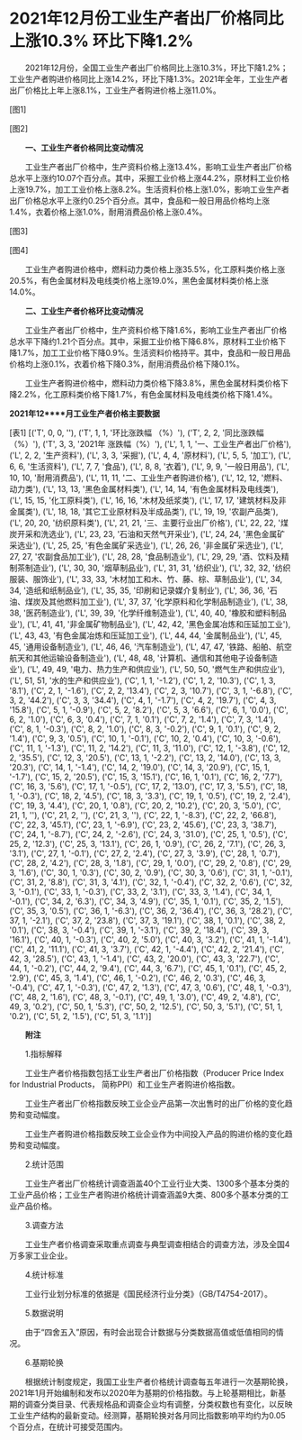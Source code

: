 # 2021年12月份工业生产者出厂价格同比上涨10.3% 环比下降1.2%

　　2021年12月份，全国工业生产者出厂价格同比上涨10.3%，环比下降1.2%；工业生产者购进价格同比上涨14.2%，环比下降1.3%。2021年全年，工业生产者出厂价格比上年上涨8.1%，工业生产者购进价格上涨11.0%。

[图1]

[图2]

　　**一、工业生产者价格同比变动情况**

　　工业生产者出厂价格中，生产资料价格上涨13.4%，影响工业生产者出厂价格总水平上涨约10.07个百分点。其中，采掘工业价格上涨44.2%，原材料工业价格上涨19.7%，加工工业价格上涨8.2%。生活资料价格上涨1.0%，影响工业生产者出厂价格总水平上涨约0.25个百分点。其中，食品和一般日用品价格均上涨1.4%，衣着价格上涨1.0%，耐用消费品价格上涨0.4%。

[图3]

[图4]

　　工业生产者购进价格中，燃料动力类价格上涨35.5%，化工原料类价格上涨20.5%，有色金属材料及电线类价格上涨19.0%，黑色金属材料类价格上涨14.0%。

　　**二、工业生产者价格环比变动情况**

　　工业生产者出厂价格中，生产资料价格下降1.6%，影响工业生产者出厂价格总水平下降约1.21个百分点。其中，采掘工业价格下降6.8%，原材料工业价格下降1.7%，加工工业价格下降0.9%。生活资料价格持平。其中，食品和一般日用品价格均上涨0.1%，衣着价格下降0.3%，耐用消费品价格下降0.1%。

　　工业生产者购进价格中，燃料动力类价格下降3.8%，黑色金属材料类价格下降2.2%，化工原料类价格下降1.7%，有色金属材料及电线类价格下降1.4%。

**2021****年****12****月工业生产者价格主要数据**

[表1]
[('T', 0, 0, ''), ('T', 1, 1, '环比涨跌幅 （%）'), ('T', 2, 2, '同比涨跌幅 （%）'), ('T', 3, 3, '2021年 涨跌幅（%）'), ('L', 1, 1, '一、工业生产者出厂价格'), ('L', 2, 2, '生产资料'), ('L', 3, 3, '采掘'), ('L', 4, 4, '原材料'), ('L', 5, 5, '加工'), ('L', 6, 6, '生活资料'), ('L', 7, 7, '食品'), ('L', 8, 8, '衣着'), ('L', 9, 9, '一般日用品'), ('L', 10, 10, '耐用消费品'), ('L', 11, 11, '二、工业生产者购进价格'), ('L', 12, 12, '燃料、动力类'), ('L', 13, 13, '黑色金属材料类'), ('L', 14, 14, '有色金属材料及电线类'), ('L', 15, 15, '化工原料类'), ('L', 16, 16, '木材及纸浆类'), ('L', 17, 17, '建筑材料及非金属类'), ('L', 18, 18, '其它工业原材料及半成品类'), ('L', 19, 19, '农副产品类'), ('L', 20, 20, '纺织原料类'), ('L', 21, 21, '三、主要行业出厂价格'), ('L', 22, 22, '煤炭开采和洗选业'), ('L', 23, 23, '石油和天然气开采业'), ('L', 24, 24, '黑色金属矿采选业'), ('L', 25, 25, '有色金属矿采选业'), ('L', 26, 26, '非金属矿采选业'), ('L', 27, 27, '农副食品加工业'), ('L', 28, 28, '食品制造业'), ('L', 29, 29, '酒、饮料及精制茶制造业'), ('L', 30, 30, '烟草制品业'), ('L', 31, 31, '纺织业'), ('L', 32, 32, '纺织服装、服饰业'), ('L', 33, 33, '木材加工和木、竹、藤、棕、草制品业'), ('L', 34, 34, '造纸和纸制品业'), ('L', 35, 35, '印刷和记录媒介复制业'), ('L', 36, 36, '石油、煤炭及其他燃料加工业'), ('L', 37, 37, '化学原料和化学制品制造业'), ('L', 38, 38, '医药制造业'), ('L', 39, 39, '化学纤维制造业'), ('L', 40, 40, '橡胶和塑料制品业'), ('L', 41, 41, '非金属矿物制品业'), ('L', 42, 42, '黑色金属冶炼和压延加工业'), ('L', 43, 43, '有色金属冶炼和压延加工业'), ('L', 44, 44, '金属制品业'), ('L', 45, 45, '通用设备制造业'), ('L', 46, 46, '汽车制造业'), ('L', 47, 47, '铁路、船舶、航空航天和其他运输设备制造业'), ('L', 48, 48, '计算机、通信和其他电子设备制造业'), ('L', 49, 49, '电力、热力生产和供应业'), ('L', 50, 50, '燃气生产和供应业'), ('L', 51, 51, '水的生产和供应业'), ('C', 1, 1, '-1.2'), ('C', 1, 2, '10.3'), ('C', 1, 3, '8.1'), ('C', 2, 1, '-1.6'), ('C', 2, 2, '13.4'), ('C', 2, 3, '10.7'), ('C', 3, 1, '-6.8'), ('C', 3, 2, '44.2'), ('C', 3, 3, '34.4'), ('C', 4, 1, '-1.7'), ('C', 4, 2, '19.7'), ('C', 4, 3, '15.8'), ('C', 5, 1, '-0.9'), ('C', 5, 2, '8.2'), ('C', 5, 3, '6.6'), ('C', 6, 1, '0.0'), ('C', 6, 2, '1.0'), ('C', 6, 3, '0.4'), ('C', 7, 1, '0.1'), ('C', 7, 2, '1.4'), ('C', 7, 3, '1.4'), ('C', 8, 1, '-0.3'), ('C', 8, 2, '1.0'), ('C', 8, 3, '-0.2'), ('C', 9, 1, '0.1'), ('C', 9, 2, '1.4'), ('C', 9, 3, '0.5'), ('C', 10, 1, '-0.1'), ('C', 10, 2, '0.4'), ('C', 10, 3, '-0.6'), ('C', 11, 1, '-1.3'), ('C', 11, 2, '14.2'), ('C', 11, 3, '11.0'), ('C', 12, 1, '-3.8'), ('C', 12, 2, '35.5'), ('C', 12, 3, '20.5'), ('C', 13, 1, '-2.2'), ('C', 13, 2, '14.0'), ('C', 13, 3, '20.3'), ('C', 14, 1, '-1.4'), ('C', 14, 2, '19.0'), ('C', 14, 3, '20.9'), ('C', 15, 1, '-1.7'), ('C', 15, 2, '20.5'), ('C', 15, 3, '15.1'), ('C', 16, 1, '0.1'), ('C', 16, 2, '7.7'), ('C', 16, 3, '5.6'), ('C', 17, 1, '-0.5'), ('C', 17, 2, '13.0'), ('C', 17, 3, '5.5'), ('C', 18, 1, '-0.3'), ('C', 18, 2, '4.5'), ('C', 18, 3, '3.3'), ('C', 19, 1, '0.5'), ('C', 19, 2, '2.4'), ('C', 19, 3, '4.4'), ('C', 20, 1, '0.8'), ('C', 20, 2, '10.2'), ('C', 20, 3, '5.0'), ('C', 21, 1, ''), ('C', 21, 2, ''), ('C', 21, 3, ''), ('C', 22, 1, '-8.3'), ('C', 22, 2, '66.8'), ('C', 22, 3, '45.1'), ('C', 23, 1, '-6.9'), ('C', 23, 2, '45.6'), ('C', 23, 3, '38.7'), ('C', 24, 1, '-8.7'), ('C', 24, 2, '-2.6'), ('C', 24, 3, '31.0'), ('C', 25, 1, '0.5'), ('C', 25, 2, '12.3'), ('C', 25, 3, '13.1'), ('C', 26, 1, '0.9'), ('C', 26, 2, '7.1'), ('C', 26, 3, '3.1'), ('C', 27, 1, '-0.1'), ('C', 27, 2, '2.4'), ('C', 27, 3, '3.9'), ('C', 28, 1, '0.7'), ('C', 28, 2, '4.2'), ('C', 28, 3, '1.8'), ('C', 29, 1, '0.0'), ('C', 29, 2, '0.8'), ('C', 29, 3, '1.6'), ('C', 30, 1, '0.3'), ('C', 30, 2, '0.9'), ('C', 30, 3, '0.6'), ('C', 31, 1, '-0.1'), ('C', 31, 2, '8.8'), ('C', 31, 3, '4.1'), ('C', 32, 1, '-0.4'), ('C', 32, 2, '0.6'), ('C', 32, 3, '-0.1'), ('C', 33, 1, '-0.3'), ('C', 33, 2, '3.1'), ('C', 33, 3, '1.4'), ('C', 34, 1, '-0.1'), ('C', 34, 2, '6.3'), ('C', 34, 3, '4.9'), ('C', 35, 1, '0.1'), ('C', 35, 2, '1.5'), ('C', 35, 3, '0.5'), ('C', 36, 1, '-6.3'), ('C', 36, 2, '36.4'), ('C', 36, 3, '28.2'), ('C', 37, 1, '-2.1'), ('C', 37, 2, '23.8'), ('C', 37, 3, '19.1'), ('C', 38, 1, '0.1'), ('C', 38, 2, '0.1'), ('C', 38, 3, '-0.4'), ('C', 39, 1, '-3.1'), ('C', 39, 2, '18.4'), ('C', 39, 3, '16.1'), ('C', 40, 1, '-0.3'), ('C', 40, 2, '5.0'), ('C', 40, 3, '3.2'), ('C', 41, 1, '-1.4'), ('C', 41, 2, '11.1'), ('C', 41, 3, '3.7'), ('C', 42, 1, '-4.4'), ('C', 42, 2, '21.4'), ('C', 42, 3, '28.5'), ('C', 43, 1, '-1.4'), ('C', 43, 2, '20.0'), ('C', 43, 3, '22.7'), ('C', 44, 1, '-0.2'), ('C', 44, 2, '9.4'), ('C', 44, 3, '6.7'), ('C', 45, 1, '0.1'), ('C', 45, 2, '2.9'), ('C', 45, 3, '1.4'), ('C', 46, 1, '-0.2'), ('C', 46, 2, '0.3'), ('C', 46, 3, '-0.4'), ('C', 47, 1, '-0.3'), ('C', 47, 2, '1.3'), ('C', 47, 3, '0.6'), ('C', 48, 1, '-0.3'), ('C', 48, 2, '1.6'), ('C', 48, 3, '-0.1'), ('C', 49, 1, '3.0'), ('C', 49, 2, '4.8'), ('C', 49, 3, '0.2'), ('C', 50, 1, '5.3'), ('C', 50, 2, '12.5'), ('C', 50, 3, '5.1'), ('C', 51, 1, '0.2'), ('C', 51, 2, '1.5'), ('C', 51, 3, '1.1')]

　　**附注**

　　1.指标解释

　　工业生产者价格指数包括工业生产者出厂价格指数（Producer Price Index for Industrial Products， 简称PPI）和工业生产者购进价格指数。

　　工业生产者出厂价格指数反映工业企业产品第一次出售时的出厂价格的变化趋势和变动幅度。

　　工业生产者购进价格指数反映工业企业作为中间投入产品的购进价格的变化趋势和变动幅度。

　　2.统计范围

　　工业生产者出厂价格统计调查涵盖40个工业行业大类、1300多个基本分类的工业产品价格；工业生产者购进价格统计调查涵盖9大类、800多个基本分类的工业产品价格。

　　3.调查方法

　　工业生产者价格调查采取重点调查与典型调查相结合的调查方法，涉及全国4万多家工业企业。

　　4.统计标准

　　工业行业划分标准的依据是《国民经济行业分类》（GB/T4754-2017）。

　　5.数据说明

　　由于“四舍五入”原因，有时会出现合计数据与分类数据高值或低值相同的情况。

　　6.基期轮换

　　根据统计制度规定，我国工业生产者价格统计调查每五年进行一次基期轮换，2021年1月开始编制和发布以2020年为基期的价格指数。与上轮基期相比，新基期的调查分类目录、代表规格品和调查企业均有调整，分类权数也有变化，以反映工业生产结构的最新变动。经测算，基期轮换对各月同比指数影响平均约为0.05个百分点，在统计可接受范围内。
